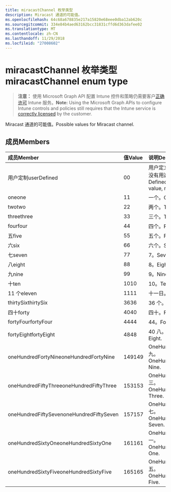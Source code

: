 ```yaml
---
title: miracastChannel 枚举类型
description: Miracast 通道的可能值。
ms.openlocfilehash: 64c68a678835e217a15820e68eee0dba12ab620c
ms.sourcegitcommit: 334e84b4aed63162bcc31831cffd6d363dafee02
ms.translationtype: MT
ms.contentlocale: zh-CN
ms.lasthandoff: 11/29/2018
ms.locfileid: "27008602"
---
```

# <a name="miracastchannel-enum-type"></a><span data-ttu-id="7034d-103">miracastChannel 枚举类型</span><span class="sxs-lookup"><span data-stu-id="7034d-103">miracastChannel enum type</span></span>

> <span data-ttu-id="7034d-104">**注意：** 使用 Microsoft Graph API 配置 Intune 控件和策略仍需要客户[正确许可](https://go.microsoft.com/fwlink/?linkid=839381) Intune 服务。</span><span class="sxs-lookup"><span data-stu-id="7034d-104">**Note:** Using the Microsoft Graph APIs to configure Intune controls and policies still requires that the Intune service is [correctly licensed](https://go.microsoft.com/fwlink/?linkid=839381) by the customer.</span></span>

<span data-ttu-id="7034d-105">Miracast 通道的可能值。</span><span class="sxs-lookup"><span data-stu-id="7034d-105">Possible values for Miracast channel.</span></span>
## <a name="members"></a><span data-ttu-id="7034d-106">成员</span><span class="sxs-lookup"><span data-stu-id="7034d-106">Members</span></span>
|<span data-ttu-id="7034d-107">成员</span><span class="sxs-lookup"><span data-stu-id="7034d-107">Member</span></span>|<span data-ttu-id="7034d-108">值</span><span class="sxs-lookup"><span data-stu-id="7034d-108">Value</span></span>|<span data-ttu-id="7034d-109">说明</span><span class="sxs-lookup"><span data-stu-id="7034d-109">Description</span></span>|
|:---|:---|:---|
|<span data-ttu-id="7034d-110">用户定制</span><span class="sxs-lookup"><span data-stu-id="7034d-110">userDefined</span></span>|<span data-ttu-id="7034d-111">0</span><span class="sxs-lookup"><span data-stu-id="7034d-111">0</span></span>|<span data-ttu-id="7034d-112">用户定义，默认值、 没有用途。</span><span class="sxs-lookup"><span data-stu-id="7034d-112">User Defined, default value, no intent.</span></span>|
|<span data-ttu-id="7034d-113">one</span><span class="sxs-lookup"><span data-stu-id="7034d-113">one</span></span>|<span data-ttu-id="7034d-114">1</span><span class="sxs-lookup"><span data-stu-id="7034d-114">1</span></span>|<span data-ttu-id="7034d-115">一个。</span><span class="sxs-lookup"><span data-stu-id="7034d-115">One.</span></span>|
|<span data-ttu-id="7034d-116">two</span><span class="sxs-lookup"><span data-stu-id="7034d-116">two</span></span>|<span data-ttu-id="7034d-117">2</span><span class="sxs-lookup"><span data-stu-id="7034d-117">2</span></span>|<span data-ttu-id="7034d-118">两个。</span><span class="sxs-lookup"><span data-stu-id="7034d-118">Two.</span></span>|
|<span data-ttu-id="7034d-119">three</span><span class="sxs-lookup"><span data-stu-id="7034d-119">three</span></span>|<span data-ttu-id="7034d-120">3</span><span class="sxs-lookup"><span data-stu-id="7034d-120">3</span></span>|<span data-ttu-id="7034d-121">三个。</span><span class="sxs-lookup"><span data-stu-id="7034d-121">Three.</span></span>|
|<span data-ttu-id="7034d-122">four</span><span class="sxs-lookup"><span data-stu-id="7034d-122">four</span></span>|<span data-ttu-id="7034d-123">4</span><span class="sxs-lookup"><span data-stu-id="7034d-123">4</span></span>|<span data-ttu-id="7034d-124">四个。</span><span class="sxs-lookup"><span data-stu-id="7034d-124">Four.</span></span>|
|<span data-ttu-id="7034d-125">五</span><span class="sxs-lookup"><span data-stu-id="7034d-125">five</span></span>|<span data-ttu-id="7034d-126">5</span><span class="sxs-lookup"><span data-stu-id="7034d-126">5</span></span>|<span data-ttu-id="7034d-127">五个。</span><span class="sxs-lookup"><span data-stu-id="7034d-127">Five.</span></span>|
|<span data-ttu-id="7034d-128">六</span><span class="sxs-lookup"><span data-stu-id="7034d-128">six</span></span>|<span data-ttu-id="7034d-129">6</span><span class="sxs-lookup"><span data-stu-id="7034d-129">6</span></span>|<span data-ttu-id="7034d-130">六个。</span><span class="sxs-lookup"><span data-stu-id="7034d-130">Six.</span></span>|
|<span data-ttu-id="7034d-131">七</span><span class="sxs-lookup"><span data-stu-id="7034d-131">seven</span></span>|<span data-ttu-id="7034d-132">7</span><span class="sxs-lookup"><span data-stu-id="7034d-132">7</span></span>|<span data-ttu-id="7034d-133">7。</span><span class="sxs-lookup"><span data-stu-id="7034d-133">Seven.</span></span>|
|<span data-ttu-id="7034d-134">八</span><span class="sxs-lookup"><span data-stu-id="7034d-134">eight</span></span>|<span data-ttu-id="7034d-135">8</span><span class="sxs-lookup"><span data-stu-id="7034d-135">8</span></span>|<span data-ttu-id="7034d-136">8。</span><span class="sxs-lookup"><span data-stu-id="7034d-136">Eight.</span></span>|
|<span data-ttu-id="7034d-137">九</span><span class="sxs-lookup"><span data-stu-id="7034d-137">nine</span></span>|<span data-ttu-id="7034d-138">9</span><span class="sxs-lookup"><span data-stu-id="7034d-138">9</span></span>|<span data-ttu-id="7034d-139">9。</span><span class="sxs-lookup"><span data-stu-id="7034d-139">Nine.</span></span>|
|<span data-ttu-id="7034d-140">十</span><span class="sxs-lookup"><span data-stu-id="7034d-140">ten</span></span>|<span data-ttu-id="7034d-141">10</span><span class="sxs-lookup"><span data-stu-id="7034d-141">10</span></span>|<span data-ttu-id="7034d-142">10。</span><span class="sxs-lookup"><span data-stu-id="7034d-142">Ten.</span></span>|
|<span data-ttu-id="7034d-143">11 个</span><span class="sxs-lookup"><span data-stu-id="7034d-143">eleven</span></span>|<span data-ttu-id="7034d-144">11</span><span class="sxs-lookup"><span data-stu-id="7034d-144">11</span></span>|<span data-ttu-id="7034d-145">十一日。</span><span class="sxs-lookup"><span data-stu-id="7034d-145">Eleven.</span></span>|
|<span data-ttu-id="7034d-146">thirtySix</span><span class="sxs-lookup"><span data-stu-id="7034d-146">thirtySix</span></span>|<span data-ttu-id="7034d-147">36</span><span class="sxs-lookup"><span data-stu-id="7034d-147">36</span></span>|<span data-ttu-id="7034d-148">36 个。</span><span class="sxs-lookup"><span data-stu-id="7034d-148">Thirty-Six.</span></span>|
|<span data-ttu-id="7034d-149">四十</span><span class="sxs-lookup"><span data-stu-id="7034d-149">forty</span></span>|<span data-ttu-id="7034d-150">40</span><span class="sxs-lookup"><span data-stu-id="7034d-150">40</span></span>|<span data-ttu-id="7034d-151">四十。</span><span class="sxs-lookup"><span data-stu-id="7034d-151">Forty.</span></span>|
|<span data-ttu-id="7034d-152">fortyFour</span><span class="sxs-lookup"><span data-stu-id="7034d-152">fortyFour</span></span>|<span data-ttu-id="7034d-153">44</span><span class="sxs-lookup"><span data-stu-id="7034d-153">44</span></span>|<span data-ttu-id="7034d-154">44。</span><span class="sxs-lookup"><span data-stu-id="7034d-154">Forty-Four.</span></span>|
|<span data-ttu-id="7034d-155">fortyEight</span><span class="sxs-lookup"><span data-stu-id="7034d-155">fortyEight</span></span>|<span data-ttu-id="7034d-156">48</span><span class="sxs-lookup"><span data-stu-id="7034d-156">48</span></span>|<span data-ttu-id="7034d-157">40 八。</span><span class="sxs-lookup"><span data-stu-id="7034d-157">Forty-Eight.</span></span>|
|<span data-ttu-id="7034d-158">oneHundredFortyNine</span><span class="sxs-lookup"><span data-stu-id="7034d-158">oneHundredFortyNine</span></span>|<span data-ttu-id="7034d-159">149</span><span class="sxs-lookup"><span data-stu-id="7034d-159">149</span></span>|<span data-ttu-id="7034d-160">OneHundredForty 九。</span><span class="sxs-lookup"><span data-stu-id="7034d-160">OneHundredForty-Nine.</span></span>|
|<span data-ttu-id="7034d-161">oneHundredFiftyThree</span><span class="sxs-lookup"><span data-stu-id="7034d-161">oneHundredFiftyThree</span></span>|<span data-ttu-id="7034d-162">153</span><span class="sxs-lookup"><span data-stu-id="7034d-162">153</span></span>|<span data-ttu-id="7034d-163">OneHundredFifty 三。</span><span class="sxs-lookup"><span data-stu-id="7034d-163">OneHundredFifty-Three.</span></span>|
|<span data-ttu-id="7034d-164">oneHundredFiftySeven</span><span class="sxs-lookup"><span data-stu-id="7034d-164">oneHundredFiftySeven</span></span>|<span data-ttu-id="7034d-165">157</span><span class="sxs-lookup"><span data-stu-id="7034d-165">157</span></span>|<span data-ttu-id="7034d-166">OneHundredFifty 七。</span><span class="sxs-lookup"><span data-stu-id="7034d-166">OneHundredFifty-Seven.</span></span>|
|<span data-ttu-id="7034d-167">oneHundredSixtyOne</span><span class="sxs-lookup"><span data-stu-id="7034d-167">oneHundredSixtyOne</span></span>|<span data-ttu-id="7034d-168">161</span><span class="sxs-lookup"><span data-stu-id="7034d-168">161</span></span>|<span data-ttu-id="7034d-169">OneHundredSixty 一。</span><span class="sxs-lookup"><span data-stu-id="7034d-169">OneHundredSixty-One.</span></span>|
|<span data-ttu-id="7034d-170">oneHundredSixtyFive</span><span class="sxs-lookup"><span data-stu-id="7034d-170">oneHundredSixtyFive</span></span>|<span data-ttu-id="7034d-171">165</span><span class="sxs-lookup"><span data-stu-id="7034d-171">165</span></span>|<span data-ttu-id="7034d-172">OneHundredSixty 五。</span><span class="sxs-lookup"><span data-stu-id="7034d-172">OneHundredSixty-Five.</span></span>|



